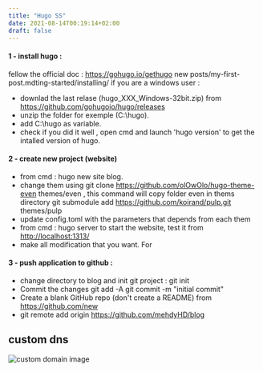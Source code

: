 ```yaml
---
title: "Hugo SS"
date: 2021-08-14T00:19:14+02:00
draft: false
---
```


#### 1 - install hugo :

fellow the official doc : https://gohugo.io/gethugo new posts/my-first-post.mdting-started/installing/
if you are a windows user :

- downlad the last relase (hugo_XXX_Windows-32bit.zip) from <https://github.com/gohugoio/hugo/releases>
- unzip the folder for exemple (C:\hugo).
- add C:\hugo as variable.
- check if you did it well , open cmd and launch 'hugo version' to get the intalled version of hugo.

#### 2 - create new project (website)

- from cmd : hugo new site blog.
- change them using git clone <https://github.com/olOwOlo/hugo-theme-even> themes/even , this command will copy folder even in thems directory git submodule add https://github.com/koirand/pulp.git themes/pulp
- update config.toml with the parameters that depends from each them
- from cmd : hugo server to start the website, test it from <http://localhost:1313/>
- make all modification that you want. For

#### 3 - push application to github :

- change directory to blog and init git project : git init
- Commit the changes git add -A git commit -m "initial commit"
- Create a blank GitHub repo (don't create a README) from <https://github.com/new>
- git remote add origin <https://github.com/mehdyHD/blog>

## custom dns

![custom domain image](/images/hugo-ss/custom-dns.jpg)
